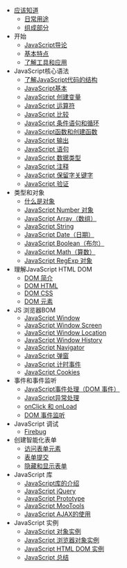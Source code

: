 
* [应该知道](README.md)
	* [日常用途](Daily-use.md)    
	* [组成部分](Component.md)    
* 开始
	* [JavaScript导论](JavaScript-Introduction.md)                   
	* [基本特点](basic-characteristics.md)         
	* [了解工具和应用](Tools-Applications.md)
* JavaScript核心语法
	* [了解JavaScript代码的结构](code-structure.md)
	* [JavaScript基本](basic.md)    
	* [JavaScript 创建变量](Create-variable.md)    
	* [JavaScript 运算符](Operator.md)  
	* [JavaScript 比较](Comparison.md)       
	* [JavaScript 条件语句和循环](Conditional-loops.md)
	* [JavaScript函数和创建函数](Function.md)
	* [JavaScript 输出](Output.md)
	* [JavaScript 语句](Sentence.md)
	* [JavaScript 数据类型](Data-type.md)
	* [JavaScript 注释](Notes.md)
	* [JavaScript 保留字关键字](Keyword.md)
	* [JavaScript 验证](Verification.md)
* 类型和对象
	* [什么是对象](Object.md)
	* [JavaScript Number 对象](Number.md)
	* [JavaScript Array（数组）](Array.md)
	* [JavaScript String](String.md)
	* [JavaScript Date（日期）](Date.md)
	* [JavaScript Boolean（布尔）](Boolean.md)
	* [JavaScript Math（算数）](Math.md)
	* [JavaScript RegExp 对象](RegExp.md)
* 理解JavaScript HTML DOM
	* [DOM 简介](Introduction-DOM.md)
	* [DOM HTML](DOM-HTML.md)
	* [DOM CSS](dom_css.md)
	* [DOM 元素](dom_Element.md)
* JS 浏览器BOM
	* [JavaScript Window]()
	* [JavaScript Window Screen]()
	* [JavaScript Window Location]()
	* [JavaScript Window History]()
	* [JavaScript Navigator]()
	* [JavaScript 弹窗]()
	* [JavaScript 计时事件]()
	* [JavaScript Cookies]()
* 事件和事件监听
	* [JavaScript事件处理（DOM 事件）]()
	* [JavaScript异常处理]()
	* [onClick 和 onLoad]()
	* [DOM 事件监听]()
* JavaScript 调试
	* [Firebug]()
* 创建智能化表单
	* [访问表单元素]()
	* [表单提交]()
	* [隐藏和显示表单]()
* JavaScript 库
	* [JavaScript库的介绍]()
	* [JavaScript jQuery]()
	* [JavaScript Prototype]()
	* [JavaScript MooTools]()
	* [JavaScript AJAX的使用]()
* JavaScript 实例
	* [JavaScript 对象实例]()
	* [JavaScript 浏览器对象实例]()
	* [JavaScript HTML DOM 实例]()
	* [JavaScript 总结]()